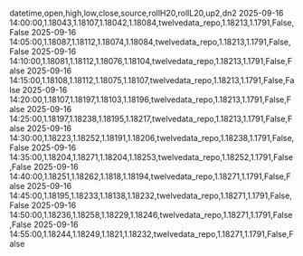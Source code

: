datetime,open,high,low,close,source,rollH20,rollL20,up2,dn2
2025-09-16 14:00:00,1.18043,1.18107,1.18042,1.18084,twelvedata_repo,1.18213,1.1791,False,False
2025-09-16 14:05:00,1.18087,1.18112,1.18074,1.18084,twelvedata_repo,1.18213,1.1791,False,False
2025-09-16 14:10:00,1.18081,1.18112,1.18076,1.18104,twelvedata_repo,1.18213,1.1791,False,False
2025-09-16 14:15:00,1.18108,1.18112,1.18075,1.18107,twelvedata_repo,1.18213,1.1791,False,False
2025-09-16 14:20:00,1.18107,1.18197,1.18103,1.18196,twelvedata_repo,1.18213,1.1791,False,False
2025-09-16 14:25:00,1.18197,1.18238,1.18195,1.18217,twelvedata_repo,1.18213,1.1791,False,False
2025-09-16 14:30:00,1.18223,1.18252,1.18191,1.18206,twelvedata_repo,1.18238,1.1791,False,False
2025-09-16 14:35:00,1.18204,1.18271,1.18204,1.18253,twelvedata_repo,1.18252,1.1791,False,False
2025-09-16 14:40:00,1.18251,1.18262,1.1818,1.18194,twelvedata_repo,1.18271,1.1791,False,False
2025-09-16 14:45:00,1.18195,1.18233,1.18138,1.18232,twelvedata_repo,1.18271,1.1791,False,False
2025-09-16 14:50:00,1.18236,1.18258,1.18229,1.18246,twelvedata_repo,1.18271,1.1791,False,False
2025-09-16 14:55:00,1.18244,1.18249,1.1821,1.18232,twelvedata_repo,1.18271,1.1791,False,False
